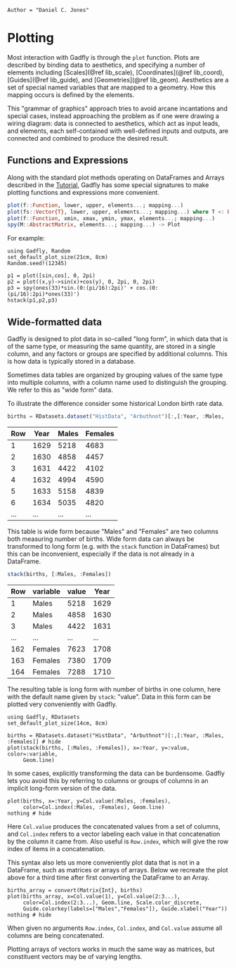 ```@meta
Author = "Daniel C. Jones"
```

# Plotting

Most interaction with Gadfly is through the `plot` function. Plots are
described by binding data to aesthetics, and specifying a number of
elements including [Scales](@ref lib_scale), [Coordinates](@ref lib_coord),
[Guides](@ref lib_guide), and [Geometries](@ref lib_geom).  Aesthetics are a
set of special named variables that are mapped to a geometry. How this
mapping occurs is defined by the elements.

This "grammar of graphics" approach tries to avoid arcane incantations and
special cases, instead approaching the problem as if one were drawing a wiring
diagram: data is connected to aesthetics, which act as input leads, and
elements, each self-contained with well-defined inputs and outputs, are
connected and combined to produce the desired result.


## Functions and Expressions

Along with the standard plot methods operating on DataFrames and Arrays
described in the [Tutorial](@ref), Gadfly has some special signatures to make
plotting functions and expressions more convenient.

```julia
plot(f::Function, lower, upper, elements...; mapping...)
plot(fs::Vector{T}, lower, upper, elements...; mapping...) where T <: Base.Callable
plot(f::Function, xmin, xmax, ymin, ymax, elements...; mapping...)
spy(M::AbstractMatrix, elements...; mapping...) -> Plot
```

For example:

```@setup 1
using Gadfly, Random
set_default_plot_size(21cm, 8cm)
Random.seed!(12345)
```

```@example 1
p1 = plot([sin,cos], 0, 2pi)
p2 = plot((x,y)->sin(x)+cos(y), 0, 2pi, 0, 2pi)
p3 = spy(ones(33)*sin.(0:(pi/16):2pi)' + cos.(0:(pi/16):2pi)*ones(33)')
hstack(p1,p2,p3)
```


## Wide-formatted data

Gadfly is designed to plot data in so-called "long form", in which data that
is of the same type, or measuring the same quantity, are stored in a single
column, and any factors or groups are specified by additional columns. This
is how data is typically stored in a database.

Sometimes data tables are organized by grouping values of the same type into
multiple columns, with a column name used to distinguish the grouping. We
refer to this as "wide form" data.

To illustrate the difference consider some historical London birth rate data.

```julia
births = RDatasets.dataset("HistData", "Arbuthnot")[:,[:Year, :Males, :Females]]
```

| Row | Year | Males | Females |
|-----|------|-------|---------|
| 1   | 1629 | 5218  | 4683    |
| 2   | 1630 | 4858  | 4457    |
| 3   | 1631 | 4422  | 4102    |
| 4   | 1632 | 4994  | 4590    |
| 5   | 1633 | 5158  | 4839    |
| 6   | 1634 | 5035  | 4820    |
| ... | ...  | ...   | ...     |

This table is wide form because "Males" and "Females" are two columns both
measuring number of births. Wide form data can always be transformed to long
form (e.g. with the `stack` function in DataFrames) but this can be
inconvenient, especially if the data is not already in a DataFrame.

```julia
stack(births, [:Males, :Females])
```

| Row | variable | value | Year |
|-----|----------|-------|------|
| 1   | Males    | 5218  | 1629 |
| 2   | Males    | 4858  | 1630 |
| 3   | Males    | 4422  | 1631 |
| ... | ...      | ...   | ...  |
| 162 | Females  | 7623  | 1708 |
| 163 | Females  | 7380  | 1709 |
| 164 | Females  | 7288  | 1710 |

The resulting table is long form with number of births in one column, here
with the default name given by `stack`: "value". Data in this form can be
plotted very conveniently with Gadfly.

```@setup 2
using Gadfly, RDatasets
set_default_plot_size(14cm, 8cm)
```

```@example 2
births = RDatasets.dataset("HistData", "Arbuthnot")[:,[:Year, :Males, :Females]] # hide
plot(stack(births, [:Males, :Females]), x=:Year, y=:value, color=:variable,
     Geom.line)
```

In some cases, explicitly transforming the data can be burdensome. Gadfly
lets you avoid this by referring to columns or groups of columns in an
implicit long-form version of the data.

```@example 2
plot(births, x=:Year, y=Col.value(:Males, :Females),
     color=Col.index(:Males, :Females), Geom.line)
nothing # hide
```

Here `Col.value` produces the concatenated values from a set of columns, and
`Col.index` refers to a vector labeling each value in that concatenation by
the column it came from. Also useful is `Row.index`, which will give the row
index of items in a concatenation.

This syntax also lets us more conveniently plot data that is not in a
DataFrame, such as matrices or arrays of arrays. Below we recreate the plot
above for a third time after first converting the DataFrame to an Array.

```@example 2
births_array = convert(Matrix{Int}, births)
plot(births_array, x=Col.value(1), y=Col.value(2:3...),
     color=Col.index(2:3...), Geom.line, Scale.color_discrete,
     Guide.colorkey(labels=["Males","Females"]), Guide.xlabel("Year"))
nothing # hide
```

When given no arguments `Row.index`, `Col.index`, and `Col.value` assume all
columns are being concatenated.

Plotting arrays of vectors works in much the same way as matrices, but
constituent vectors may be of varying lengths.

